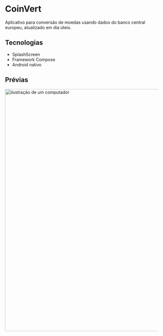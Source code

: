 # CoinVert
Aplicativo para conversão de moedas usando dados do banco central europeu, atualizado em dia úteis.

## Tecnologias
- SplashScreen
- Framework Compose
- Android nativo

## Prévias
<img src="https://raw.githubusercontent.com/hugonscm/CoinVert/master/preview.PNG?token=GHSAT0AAAAAACRTCQBNLEBN2ZHPOIMS4IESZROV6FA" alt="ilustração de um computador" min-width="800px" max-width="800px" width="800px" align="left">
